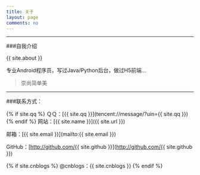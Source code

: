 ```yaml
---
title: 关于
layout: page
comments: no
---
```


---

###自我介绍

{{ site.about }}

专业Android程序员，写过Java/Python后台，做过H5前端...

> 崇尚简单美

----

###联系方式：

{% if site.qq %}
ＱＱ：[{{ site.qq }}](tencent://message/?uin={{ site.qq }})
{% endif %}
网站：[{{ site.name }}]({{ site.url }})

邮箱：[{{ site.email }}](mailto:{{ site.email }})

GitHub：[http://github.com/{{ site.github }}](http://github.com/{{ site.github }})

{% if site.cnblogs %}
@cnblogs：{{ site.cnblogs }}
{% endif %}